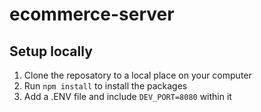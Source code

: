 # ecommerce-server

## Setup locally

1. Clone the reposatory to a local place on your computer
2. Run `npm install` to install the packages
3. Add a .ENV file and include `DEV_PORT=8080` within it
